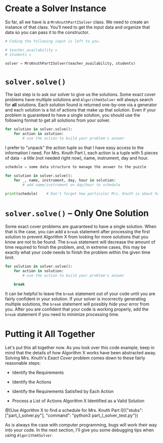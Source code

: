 # Create a Solver Instance

So far, all we have is a `MrsKnuthPartISolver` class. We need to create an instance of that class. You’ll need to get the input data and organize that data so you can pass it to the constructor.

```python
# Coding the following input is left to you.

# teacher_availability = 
# students =

solver = MrsKnuthPartISolver(teacher_availability, students)
```

# `solver.solve()`

The last step is to ask our solver to give us the solutions. Some exact cover problems have multiple solutions and `AlgorithmXSolver` will always search for __all__ solutions. Each solution found is returned one-by-one via a generator and each solution is a list of actions that make up that solution. Even if your problem is guaranteed to have a single solution, you should use the following format to get all solutions from your solver.

```python
for solution in solver.solve():
    for action in solution:
        # use the action to build your problem's answer
```

I prefer to "unpack" the action tuple so that I have easy access to the information I need. For Mrs. Knuth Part I, each action is a tuple with 5 pieces of data - a title (not needed right now), name, instrument, day and hour.

```python
schedule = some data structure to manage the answer to the puzzle

for solution in solver.solve():
    for _, name, instrument, day, hour in solution:
        # add name/instrument on day/hour to schedule

print(schedule)    # Don't forget how particular Mrs. Knuth is about her schedule formatting.
```

# `solver.solve()` – Only One Solution

Some exact cover problems are guaranteed to have a single solution. When that is the case, you can add a `break` statement after processing the first solution to prevent Algorithm X from looking for more solutions that you know are not to be found. The `break` statement will decrease the amount of time required to finish the problem, and, in extreme cases, this may be exactly what your code needs to finish the problem within the given time limit.

```python
for solution in solver.solve():
    for action in solution:
        # use the action to build your problem's answer

    break
```

It can be helpful to leave the `break` statement out of your code until you are fairly confident in your solution. If your solver is incorrectly generating multiple solutions, the `break` statement will possibly _hide_ your error from you. After you are confident that your code is working properly, add the `break` statement if you need to minimize processing time.

# Putting it All Together

Let's put this all together now. As you look over this code example, keep in mind that the details of _how_ Algorithm X works have been abstracted away. Solving Mrs. Knuth's _Exact Cover_ problem comes down to these fairly reasonable steps:

* Identify the Requirements
  
* Identify the Actions

* Identify the Requirements Satisfied by Each Action

* Process a List of Actions Algorithm X Identified as a Valid Solution

@[Use Algorithm X to find a schedule for Mrs. Knuth Part I]({"stubs": ["part_I_solver.py"], "command": "python3 part_I_solver_test.py"})

As is always the case with computer programming, bugs will work their way into your code. In the next section, I'll give you some debugging tips when using `AlgorithmXSolver`.
